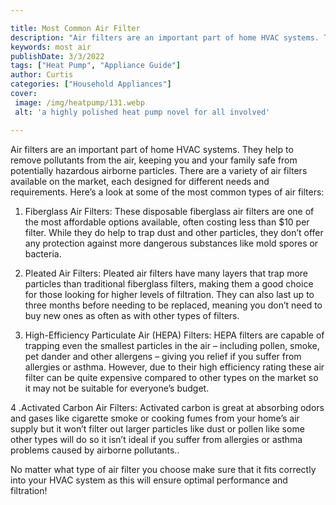 ```yaml
---

title: Most Common Air Filter
description: "Air filters are an important part of home HVAC systems. They help to remove pollutants from the air, keeping you and your family s...continue on"
keywords: most air
publishDate: 3/3/2022
tags: ["Heat Pump", "Appliance Guide"]
author: Curtis
categories: ["Household Appliances"]
cover: 
 image: /img/heatpump/131.webp
 alt: 'a highly polished heat pump novel for all involved'

---
```


Air filters are an important part of home HVAC systems. They help to remove pollutants from the air, keeping you and your family safe from potentially hazardous airborne particles. There are a variety of air filters available on the market, each designed for different needs and requirements. Here’s a look at some of the most common types of air filters: 

1. Fiberglass Air Filters: These disposable fiberglass air filters are one of the most affordable options available, often costing less than $10 per filter. While they do help to trap dust and other particles, they don’t offer any protection against more dangerous substances like mold spores or bacteria. 

2. Pleated Air Filters: Pleated air filters have many layers that trap more particles than traditional fiberglass filters, making them a good choice for those looking for higher levels of filtration. They can also last up to three months before needing to be replaced, meaning you don’t need to buy new ones as often as with other types of filters. 

3. High-Efficiency Particulate Air (HEPA) Filters: HEPA filters are capable of trapping even the smallest particles in the air – including pollen, smoke, pet dander and other allergens – giving you relief if you suffer from allergies or asthma. However, due to their high efficiency rating these air filter can be quite expensive compared to other types on the market so it may not be suitable for everyone’s budget. 

4 .Activated Carbon Air Filters: Activated carbon is great at absorbing odors and gases like cigarette smoke or cooking fumes from your home’s air supply but it won’t filter out larger particles like dust or pollen like some other types will do so it isn’t ideal if you suffer from allergies or asthma problems caused by airborne pollutants.. 

No matter what type of air filter you choose make sure that it fits correctly into your HVAC system as this will ensure optimal performance and filtration!
